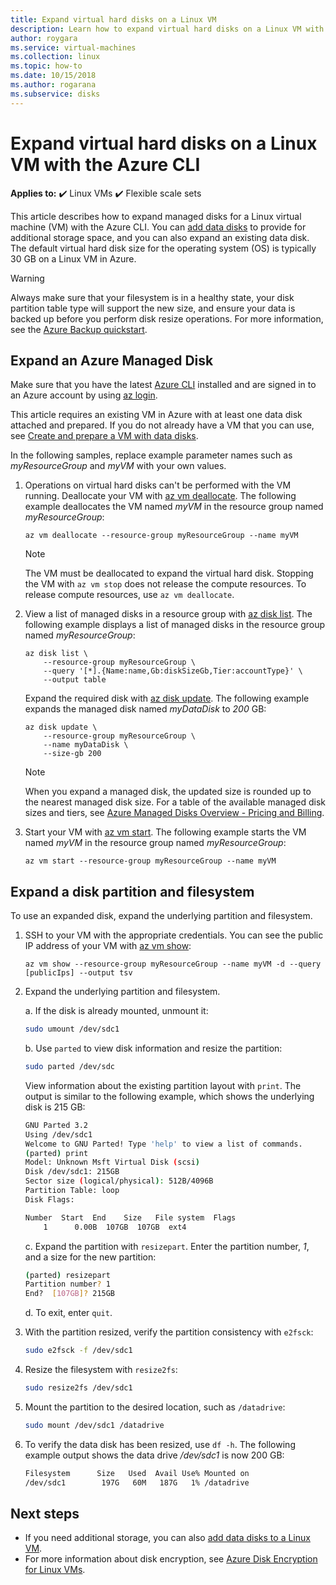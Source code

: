 ```yaml
---
title: Expand virtual hard disks on a Linux VM 
description: Learn how to expand virtual hard disks on a Linux VM with the Azure CLI.
author: roygara
ms.service: virtual-machines
ms.collection: linux
ms.topic: how-to
ms.date: 10/15/2018    
ms.author: rogarana
ms.subservice: disks
---
```


# Expand virtual hard disks on a Linux VM with the Azure CLI

**Applies to:** :heavy_check_mark: Linux VMs :heavy_check_mark: Flexible scale sets 

This article describes how to expand managed disks for a Linux virtual machine (VM) with the Azure CLI. You can [add data disks](add-disk.md) to provide for additional storage space, and you can also expand an existing data disk. The default virtual hard disk size for the operating system (OS) is typically 30 GB on a Linux VM in Azure. 

> [!WARNING]
> Always make sure that your filesystem is in a healthy state, your disk partition table type will support the new size, and ensure your data is backed up before you perform disk resize operations. For more information, see the [Azure Backup quickstart](../../backup/quick-backup-vm-portal.md). 

## Expand an Azure Managed Disk
Make sure that you have the latest [Azure CLI](/cli/azure/install-az-cli2) installed and are signed in to an Azure account by using [az login](/cli/azure/reference-index#az-login).

This article requires an existing VM in Azure with at least one data disk attached and prepared. If you do not already have a VM that you can use, see [Create and prepare a VM with data disks](tutorial-manage-disks.md#create-and-attach-disks).

In the following samples, replace example parameter names such as *myResourceGroup* and *myVM* with your own values.

1. Operations on virtual hard disks can't be performed with the VM running. Deallocate your VM with [az vm deallocate](/cli/azure/vm#az-vm-deallocate). The following example deallocates the VM named *myVM* in the resource group named *myResourceGroup*:

    ```azurecli
    az vm deallocate --resource-group myResourceGroup --name myVM
    ```

    > [!NOTE]
    > The VM must be deallocated to expand the virtual hard disk. Stopping the VM with `az vm stop` does not release the compute resources. To release compute resources, use `az vm deallocate`.

1. View a list of managed disks in a resource group with [az disk list](/cli/azure/disk#az-disk-list). The following example displays a list of managed disks in the resource group named *myResourceGroup*:

    ```azurecli
    az disk list \
        --resource-group myResourceGroup \
        --query '[*].{Name:name,Gb:diskSizeGb,Tier:accountType}' \
        --output table
    ```

    Expand the required disk with [az disk update](/cli/azure/disk#az-disk-update). The following example expands the managed disk named *myDataDisk* to *200* GB:

    ```azurecli
    az disk update \
        --resource-group myResourceGroup \
        --name myDataDisk \
        --size-gb 200
    ```

    > [!NOTE]
    > When you expand a managed disk, the updated size is rounded up to the nearest managed disk size. For a table of the available managed disk sizes and tiers, see [Azure Managed Disks Overview - Pricing and Billing](../managed-disks-overview.md).

1. Start your VM with [az vm start](/cli/azure/vm#az-vm-start). The following example starts the VM named *myVM* in the resource group named *myResourceGroup*:

    ```azurecli
    az vm start --resource-group myResourceGroup --name myVM
    ```


## Expand a disk partition and filesystem
To use an expanded disk, expand the underlying partition and filesystem.

1. SSH to your VM with the appropriate credentials. You can see the public IP address of your VM with [az vm show](/cli/azure/vm#az-vm-show):

    ```azurecli
    az vm show --resource-group myResourceGroup --name myVM -d --query [publicIps] --output tsv
    ```

1. Expand the underlying partition and filesystem.

    a. If the disk is already mounted, unmount it:

    ```bash
    sudo umount /dev/sdc1
    ```

    b. Use `parted` to view disk information and resize the partition:

    ```bash
    sudo parted /dev/sdc
    ```

    View information about the existing partition layout with `print`. The output is similar to the following example, which shows the underlying disk is 215 GB:

    ```bash
    GNU Parted 3.2
    Using /dev/sdc1
    Welcome to GNU Parted! Type 'help' to view a list of commands.
    (parted) print
    Model: Unknown Msft Virtual Disk (scsi)
    Disk /dev/sdc1: 215GB
    Sector size (logical/physical): 512B/4096B
    Partition Table: loop
    Disk Flags:
    
    Number  Start  End    Size   File system  Flags
        1      0.00B  107GB  107GB  ext4
    ```

    c. Expand the partition with `resizepart`. Enter the partition number, *1*, and a size for the new partition:

    ```bash
    (parted) resizepart
    Partition number? 1
    End?  [107GB]? 215GB
    ```

    d. To exit, enter `quit`.

1. With the partition resized, verify the partition consistency with `e2fsck`:

    ```bash
    sudo e2fsck -f /dev/sdc1
    ```

1. Resize the filesystem with `resize2fs`:

    ```bash
    sudo resize2fs /dev/sdc1
    ```

1. Mount the partition to the desired location, such as `/datadrive`:

    ```bash
    sudo mount /dev/sdc1 /datadrive
    ```

1. To verify the data disk has been resized, use `df -h`. The following example output shows the data drive */dev/sdc1* is now 200 GB:

    ```bash
    Filesystem      Size   Used  Avail Use% Mounted on
    /dev/sdc1        197G   60M   187G   1% /datadrive
    ```

## Next steps
* If you need additional storage, you can also [add data disks to a Linux VM](add-disk.md). 
* For more information about disk encryption, see [Azure Disk Encryption for Linux VMs](disk-encryption-overview.md).
